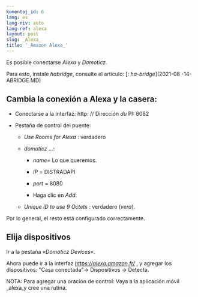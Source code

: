 ```yaml
---
komentoj_id: 6
lang: es
lang-niv: auto
lang-ref: alexa
layout: post
slug: _Alexa_
title: '_Amazon Alexa_'
---
```


Es posible conectarse _Alexa_ y _Domoticz_.

Para esto, instale _habridge_, consulte el artículo:
[: _ha-bridge_](2021-08 -14-ABRIDGE.MD)


## Cambia la conexión a Alexa y la casera:
- Conectarse a la interfaz: http: // Dirección _du_ PI: 8082 


- Pestaña de control del puente:


  - _Use Rooms for Alexa_ : verdadero


  - _domoticz_  ...: 


    - _name=_ Lo que queremos.


    - _IP_ = DISTRADAPI


    - _port_ = 8080


    - Haga clic en _Add_.


  - _Unique ID to use 9 Octets_ : verdadero (_vera_).


    
Por lo general, el resto está configurado correctamente.

## Elija dispositivos
Ir a la pestaña _«Domoticz Devices»_.

Ahora puede ir a la interfaz _https://alexa.amazon.fr/_ , y agregar los dispositivos:
"Casa conectada"-> Dispositivos -> Detecta.

NOTA: Para agregar una oración de control:
Vaya a la aplicación móvil _alexa_y cree una rutina.



